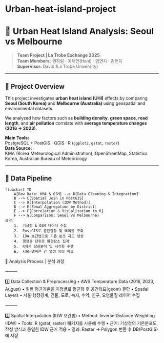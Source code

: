 # Urban-heat-island-project
# 🌆 Urban Heat Island Analysis: Seoul vs Melbourne

> **Team Project | La Trobe Exchange 2025**  
> **Team Members:** 권하림 · 이채연(Hani) · 임연지 · 김현지  
> **Supervisor:** David (La Trobe University)

---

## 🧭 Project Overview

This project investigates **urban heat island (UHI)** effects by comparing **Seoul (South Korea)** and **Melbourne (Australia)** using geospatial and environmental datasets.

We analyzed how factors such as **building density**, **green space**, **road length**, and **air pollution** correlate with **average temperature changes (2016 → 2023)**.

**Main Tools:**  
PostgreSQL + PostGIS · QGIS · R (`ggplot2`, `gstat`, `raster`)  
**Data Source:**  
KMA (Korea Meteorological Administration), OpenStreetMap, Statistics Korea, Australian Bureau of Meteorology

---

## 📂 Data Pipeline

```
flowchart TD
    A[Raw Data: KMA & OSM] --> B[Data Cleaning & Integration]
    B --> C[Spatial Join in PostGIS]
    C --> D[Interpolation (IDW Method)]
    D --> E[Zonal Aggregation by District]
    E --> F[Correlation & Visualization in R]
    F --> G[Comparison: Seoul vs Melbourne]
요약:
	1.	기상청 & OSM 데이터 수집
	2.	PostGIS로 공간결합 및 테이블 구축
	3.	IDW 보간법으로 기온 분포 지도 생성
	4.	행정동 단위로 환경요소 집계
	5.	R에서 상관분석 및 시각화 수행
	6.	서울–멜버른 간 열섬 양상 비교
```
🧮 Analysis Process | 분석 과정

⸻

1️⃣ Data Collection & Preprocessing
	•	AWS Temperature Data (2016, 2023, August)
	•	일별 평균기온을 지점별로 평균화 후 공간좌표(geom) 결합
	•	Spatial Layers
	•	서울 행정경계, 건물, 도로, 녹지, 수역, 인구, 오염물질 레이어 수집

⸻

2️⃣ Spatial Interpolation (IDW 보간법)
	•	Method: Inverse Distance Weighting (IDW)
	•	Tools: R (gstat, raster) 패키지를 사용해 수행
	•	근거: 기상청의 기온분포도 작성 방식과 동일한 IDW 근거 적용
	•	결과: Raster → Polygon 변환 후 DB(PostGIS)에 저장
